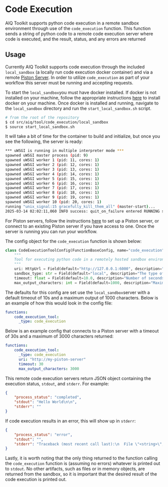 <!--
SPDX-FileCopyrightText: Copyright (c) 2025, NVIDIA CORPORATION & AFFILIATES. All rights reserved.
SPDX-License-Identifier: Apache-2.0

Licensed under the Apache License, Version 2.0 (the "License");
you may not use this file except in compliance with the License.
You may obtain a copy of the License at

http://www.apache.org/licenses/LICENSE-2.0

Unless required by applicable law or agreed to in writing, software
distributed under the License is distributed on an "AS IS" BASIS,
WITHOUT WARRANTIES OR CONDITIONS OF ANY KIND, either express or implied.
See the License for the specific language governing permissions and
limitations under the License.
-->
# Code Execution

AIQ Toolkit supports python code execution in a remote sandbox environment through use of the `code_execution` function. This function sends a string of python code to a remote code execution server where code is executed, and the result, status, and any errors are returned

## Usage
Currently AIQ Toolkit supports code execution through the included `local_sandbox` (a locally run code execution docker container) and via a remote [Piston Server](https://github.com/engineer-man/piston). In order to utilize `code_execution` as part of your workflow this server must be running and accepting requests.

To start the `local_sandbox`you must have docker installed. If docker is not installed on your machine, follow the appropriate instructions [here](https://docs.docker.com/get-started/get-docker/) to install docker on your machine. Once docker is installed and running, navigate to the `local_sandbox` directory and run the `start_local_sandbox.sh` script.

```bash
# from the root of the repository
$ cd src/aiq/tool/code_execution/local_sandbox
$ source start_local_sandbox.sh
```
It will take a bit of time for the container to build and initialize, but once you see the following, the server is ready:
```bash
*** uWSGI is running in multiple interpreter mode ***
spawned uWSGI master process (pid: 9)
spawned uWSGI worker 1 (pid: 11, cores: 1)
spawned uWSGI worker 2 (pid: 12, cores: 1)
spawned uWSGI worker 3 (pid: 13, cores: 1)
spawned uWSGI worker 4 (pid: 14, cores: 1)
spawned uWSGI worker 5 (pid: 15, cores: 1)
spawned uWSGI worker 6 (pid: 16, cores: 1)
spawned uWSGI worker 7 (pid: 17, cores: 1)
spawned uWSGI worker 8 (pid: 18, cores: 1)
spawned uWSGI worker 9 (pid: 19, cores: 1)
spawned uWSGI worker 10 (pid: 20, cores: 1)
running "unix_signal:15 gracefully_kill_them_all" (master-start)...
2025-03-14 02:02:11,060 INFO success: quit_on_failure entered RUNNING state, process has stayed up for > than 1 seconds (startsecs)
```

For Piston servers, follow the instructions [here](https://github.com/engineer-man/piston) to set up a Piston server, or connect to an existing Piston server if you have access to one. Once the server is running you can run your workflow.

The config object for the `code_execution` function is shown below:
```python
class CodeExecutionToolConfig(FunctionBaseConfig, name="code_execution"):
    """
    Tool for executing python code in a remotely hosted sandbox environment.
    """
    uri: HttpUrl = Field(default="http://127.0.0.1:6000", description="URI for the code execution sandbox server")
    sandbox_type: str = Field(default="local", description="The type of code execution sandbox")
    timeout: float = Field(default=10.0, description="Number of seconds to wait for a code execution request")
    max_output_characters: int = Field(default=1000, description="Maximum number of characters that can be returned")
```
The defaults for this config are set use the `local_sandbox`server with a default timeout of 10s and a maximum output of 1000 characters. Below is an example of how this would look in the config file:
```yaml
functions:
    code_execution_tool:
      _type: code_execution
```

Below is an example config that connects to a Piston server with a timeout of 30s and a maximum of 3000 characters returned:
```yaml
functions:
    code_execution_tool:
      _type: code_execution
      uri: "http://my-piston-server"
      timeout: 30
      max_output_characters: 3000
```

This remote code execution servers return JSON object containing the execution status, `stdout`, and `stderr`. For example:

```json
{
    "process_status": "completed",
    "stdout": "Hello World\n\n",
    "stderr": ""
}
```
If code execution results in an error, this will show up in `stderr`:
```json
{
    "process_status": "error",
    "stdout": "",
    "stderr": "Traceback (most recent call last):\n  File \"<string>\", line 19, in <module>\n  File \"<string>\", line 1, in <module>\nZeroDivisionError: division by zero\n\n"
}
```
Lastly, it is worth noting that the only thing returned to the function calling the `code_execution` function is (assuming no errors) whatever is printed out to `stdout`. No other artifacts, such as files or in memory objects, are returned from the sandbox, so it is important that the desired result of the code execution is printed out.
